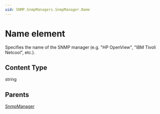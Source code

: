 ```yaml
---
uid: SNMP.SnmpManagers.SnmpManager.Name
---
```


# Name element

Specifies the name of the SNMP manager (e.g. "HP OpenView", "IBM Tivoli Netcool", etc.).

## Content Type

string

## Parents

[SnmpManager](xref:SNMP.SnmpManagers.SnmpManager)
